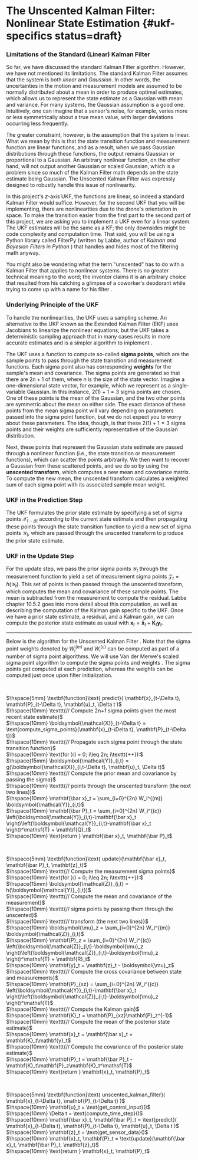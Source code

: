 # The Unscented Kalman Filter: Nonlinear State Estimation {#ukf-specifics status=draft}

### Limitations of the Standard (Linear) Kalman Filter

So far, we have discussed the standard Kalman Filter algorithm. However, we have not mentioned its limitations. The standard Kalman Filter assumes that the system is both *linear* and *Gaussian*. In other words, the uncertainties in the motion and measurement models are assumed to be normally distributed about a mean in order to produce optimal estimates, which allows us to represent the state estimate as a Gaussian with mean and variance. For many systems, the Gaussian assumption is a good one. Intuitively, one can imagine that a sensor's noise, for example, varies more or less symmetrically about a true mean value, with larger deviations occurring less frequently.

The greater constraint, however, is the assumption that the system is linear. What we mean by this is that the state transition function and measurement function are linear functions, and as a result, when we pass Gaussian distributions through these functions, the output remains Gaussian or proportional to a Gaussian. An arbitrary nonlinear function, on the other hand, will not output another Gaussian or scaled Gaussian, which is a problem since so much of the Kalman Filter math depends on the state estimate being Gaussian. The Unscented Kalman Filter was expressly designed to robustly handle this issue of nonlinearity.

In this project's $z$-axis UKF, the functions are linear, so indeed a standard Kalman Filter would suffice. However, for the second UKF that you will be implementing, there are nonlinearities due to the drone's orientation in space. To make the transition easier from the first part to the second part of this project, we are asking you to implement a UKF even for a linear system. The UKF estimates will be the same as a KF; the only downsides might be code complexity and computation time. That said, you will be using a Python library called FilterPy (written by Labbe, author of *Kalman and Bayesian Filters in Python* [](#bib:labbe_kalman)) that handles and hides most of the filtering math anyway.

You might also be wondering what the term "unscented" has to do with a Kalman Filter that applies to nonlinear systems. There is no greater technical meaning to the word; the inventor claims it is an arbitrary choice that resulted from his catching a glimpse of a coworker's deodorant while trying to come up with a name for his filter [](#bib:uhlmann).

### Underlying Principle of the UKF

To handle the nonlinearities, the UKF uses a sampling scheme. An alternative to the UKF known as the Extended Kalman Filter (EKF) uses Jacobians to linearize the nonlinear equations, but the UKF takes a deterministic sampling approach that in many cases results in more accurate estimates and is a simpler algorithm to implement [](#bib:tellex).

The UKF uses a function to compute so-called **sigma points**, which are the sample points to pass through the state transition and measurement functions. Each sigma point also has corresponding **weights** for the sample's mean and covariance. The sigma points are generated so that there are $2n+1$ of them, where $n$ is the size of the state vector. Imagine a one-dimensional state vector, for example, which we represent as a single-variable Gaussian. In this instance, $2(1)+1=3$ sigma points are chosen. One of these points is the mean of the Gaussian, and the two other points are symmetric about the mean on either side. The exact distance of these points from the mean sigma point will vary depending on parameters passed into the sigma point function, but we do not expect you to worry about these parameters. The idea, though, is that these $2(1)+1=3$ sigma points and their weights are sufficiently representative of the Gaussian distribution.

Next, these points that represent the Gaussian state estimate are passed through a nonlinear function (i.e., the state transition or measurement functions), which can scatter the points arbitrarily. We then want to recover a Gaussian from these scattered points, and we do so by using the **unscented transform**, which computes a new mean and covariance matrix. To compute the new mean, the unscented transform calculates a weighted sum of each sigma point with its associated sample mean weight.

### UKF in the Prediction Step

The UKF formulates the prior state estimate by specifying a set of sigma points $\boldsymbol{\mathcal{X}}_{t-\Delta t}$ according to the current state estimate and then propagating these points through the state transition function to yield a new set of sigma points $\boldsymbol{\mathcal{Y}}_t$, which are passed through the unscented transform to produce the prior state estimate.

### UKF in the Update Step

For the update step, we pass the prior sigma points $\boldsymbol{\mathcal{Y}}_t$ through the measurement function to yield a set of measurement sigma points $\boldsymbol{\mathcal{Z}}_t = h(\boldsymbol{\mathcal{Y}}_t)$. This set of points is then passed through the unscented transform, which computes the mean and covariance of these sample points. The mean is subtracted from the measurement to compute the residual. Labbe chapter 10.5.2 [](#bib:labbe_kalman) goes into more detail about this computation, as well as describing the computation of the Kalman gain specific to the UKF. Once we have a prior state estimate, a residual, and a Kalman gain, we can compute the posterior state estimate as usual with $\mathbf{x}_t = \mathbf{\bar x}_t + \mathbf{K}_t\mathbf{y}_t$.

---

Below is the algorithm for the Unscented Kalman Filter [](#bib:tellex) [](#bib:labbe_kalman). Note that the sigma point weights denoted by $W_i^{(m)}$ and $W_i^{(c)}$ can be computed as part of a number of sigma point algorithms. We will use Van der Merwe's scaled sigma point algorithm to compute the sigma points and weights [](#bib:Merwe03sigma-pointkalman) [](#bib:labbe_kalman). The sigma points get computed at each prediction, whereas the weights can be computed just once upon filter initialization.

&nbsp;

$\hspace{5mm} \textbf{function}\text{ predict}( \mathbf{x}_{t-\Delta t},
    \mathbf{P}_{t-\Delta t}, \mathbf{u}_t, \Delta t )$  
$\hspace{10mm} \texttt{// Compute 2n+1 sigma points given the most recent state estimate}$  
$\hspace{10mm} \boldsymbol{\mathcal{X}}_{t-\Delta t} = \text{compute_sigma_points}(\mathbf{x}_{t-\Delta t}, \mathbf{P}_{t-\Delta t})$  
$\hspace{10mm} \texttt{// Propagate each sigma point through the state transition function}$  
$\hspace{10mm} \text{for }(i = 0; i\leq 2n; i\texttt{++}):$  
$\hspace{15mm} \boldsymbol{\mathcal{Y}}_{i,t} = g(\boldsymbol{\mathcal{X}}_{i,t-\Delta t}, \mathbf{u}_t, \Delta t)$  
$\hspace{10mm} \texttt{// Compute the prior mean and covariance by passing the sigma}$  
$\hspace{10mm} \texttt{// points through the unscented transform (the next two lines)}$  
$\hspace{10mm} \mathbf{\bar x}_t = \sum_{i=0}^{2n} W_i^{(m)} \boldsymbol{\mathcal{Y}}_{i,t}$  
$\hspace{10mm} \mathbf{\bar P}_t = \sum_{i=0}^{2n} W_i^{(c)} \left(\boldsymbol{\mathcal{Y}}_{i,t}-\mathbf{\bar x}_t \right)\left(\boldsymbol{\mathcal{Y}}_{i,t}-\mathbf{\bar x}_t \right)^\mathsf{T} + \mathbf{Q}_t$  
$\hspace{10mm} \text{return } \mathbf{\bar x}_t, \mathbf{\bar P}_t$  

&nbsp;

$\hspace{5mm} \textbf{function}\text{ update}(\mathbf{\bar x}_t,
    \mathbf{\bar P}_t, \mathbf{z}_t)$  
$\hspace{10mm} \texttt{// Compute the measurement sigma points}$  
$\hspace{10mm} \text{for }(i = 0; i\leq 2n; i\texttt{++}):$  
$\hspace{15mm} \boldsymbol{\mathcal{Z}}_{i,t} = h(\boldsymbol{\mathcal{Y}}_{i,t})$  
$\hspace{10mm} \texttt{// Compute the mean and covariance of the measurement}$  
$\hspace{10mm} \texttt{// sigma points by passing them through the unscented}$  
$\hspace{10mm} \texttt{// transform (the next two lines)}$  
$\hspace{10mm} \boldsymbol{\mu}_z = \sum_{i=0}^{2n} W_i^{(m)} \boldsymbol{\mathcal{Z}}_{i,t}$  
$\hspace{10mm} \mathbf{P}_z = \sum_{i=0}^{2n} W_i^{(c)} \left(\boldsymbol{\mathcal{Z}}_{i,t}-\boldsymbol{\mu}_z \right)\left(\boldsymbol{\mathcal{Z}}_{i,t}-\boldsymbol{\mu}_z \right)^\mathsf{T} + \mathbf{R}_t$  
$\hspace{10mm} \mathbf{y}_t = \mathbf{z}_t - \boldsymbol{\mu}_z$  
$\hspace{10mm} \texttt{// Compute the cross covariance between state and measurements}$  
$\hspace{10mm} \mathbf{P}_{xz} = \sum_{i=0}^{2n} W_i^{(c)} \left(\boldsymbol{\mathcal{Y}}_{i,t}-\mathbf{\bar x}_t \right)\left(\boldsymbol{\mathcal{Z}}_{i,t}-\boldsymbol{\mu}_z \right)^\mathsf{T}$  
$\hspace{10mm} \texttt{// Compute the Kalman gain}$  
$\hspace{10mm} \mathbf{K}_t = \mathbf{P}_{xz}\mathbf{P}_z^{-1}$  
$\hspace{10mm} \texttt{// Compute the mean of the posterior state estimate}$  
$\hspace{10mm} \mathbf{x}_t = \mathbf{\bar x}_t + \mathbf{K}_t\mathbf{y}_t$  
$\hspace{10mm} \texttt{// Compute the covariance of the posterior state estimate}$  
$\hspace{10mm} \mathbf{P}_t = \mathbf{\bar P}_t - \mathbf{K}_t\mathbf{P}_z\mathbf{K}_t^\mathsf{T}$  
$\hspace{10mm} \text{return } \mathbf{x}_t, \mathbf{P}_t$  

&nbsp;

$\hspace{5mm} \textbf{function}\text{ unscented_kalman_filter}( \mathbf{x}_{t-\Delta t},
    \mathbf{P}_{t-\Delta t} )$  
$\hspace{10mm} \mathbf{u}_t = \text{get_control_input}()$  
$\hspace{10mm} \Delta t = \text{compute_time_step}()$  
$\hspace{10mm} \mathbf{\bar x}_t, \mathbf{\bar P}_t = \text{predict}(
    \mathbf{x}_{t-\Delta t}, \mathbf{P}_{t-\Delta t}, \mathbf{u}_t, \Delta t )$  
$\hspace{10mm} \mathbf{z}_t = \text{get_sensor_data}()$  
$\hspace{10mm} \mathbf{x}_t, \mathbf{P}_t = \text{update}(\mathbf{\bar x}_t,
    \mathbf{\bar P}_t, \mathbf{z}_t)$  
$\hspace{10mm} \text{return } \mathbf{x}_t, \mathbf{P}_t$  
